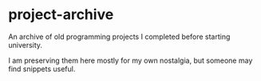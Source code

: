 project-archive
===============
An archive of old programming projects I completed before starting university.

I am preserving them here mostly for my own nostalgia, but someone may find snippets useful.
